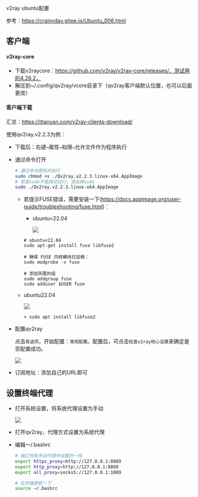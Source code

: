 v2ray ubuntu配置

参考：https://crainyday.gitee.io/Ubuntu_006.html

## 客户端

#### v2ray-core

- 下载v2raycore：https://github.com/v2ray/v2ray-core/releases/，测试用的4.28.2，
- 解压到~/.config/qv2ray/vcore目录下（qv2ray客户端默认位置，也可以后面更改）

#### 客户端下载

汇总：https://itlanyan.com/v2ray-clients-download/

使用qv2ray.v2.2.3为例：

- 下载后：右键`→`属性`→`权限`→`允许文件作为程序执行

- 通过命令打开

  ```bash
  # 通过命令提权并执行
  sudo chmod +x ./Qv2ray.v2.2.3.linux-x64.AppImage
  # 若是sudo不能成功运行，请去掉sudo
  sudo ./Qv2ray.v2.2.3.linux-x64.AppImage
  ```

  

  - 若提示FUSE错误，需要安装一下(https://docs.appimage.org/user-guide/troubleshooting/fuse.html)：

    - ubuntu<22.04

      ![](https://cdn.jsdelivr.net/gh/baoblei/imgs_md/20231208174650.png)

    ```shell
    # ubuntu<22.04
    sudo apt-get install fuse libfuse2
    
    # 确保 FUSE 内核模块已加载：
    sudo modprobe -v fuse
    
    # 添加所需的组
    sudo addgroup fuse
    sudo adduser $USER fuse
    
    ```

  - ubuntu22.04

    ![](https://cdn.jsdelivr.net/gh/baoblei/imgs_md/20231208174616.png)

    ```shell
    > sudo apt install libfuse2
    ```

    

- 配置qv2ray

  点击`首选项`，开始配置：`常规配置`。配置后，可点击`检查v2ray核心设置`来确定是否配置成功。

  ![](https://cdn.jsdelivr.net/gh/baoblei/imgs_md/20231208175347.png)

- 订阅地址：添加自己的URL即可

## 设置终端代理

- 打开系统设置，将系统代理设置为手动

  ![](https://cdn.jsdelivr.net/gh/baoblei/imgs_md/20231208184214.png)

- 打开qv2ray，代理方式设置为系统代理

- 编辑～/.bashrc

  ```bash
  # 端口号和手动代理中设置的一样
  export https_proxy=http://127.0.0.1:8889 
  export http_proxy=http://127.0.0.1:8889 
  export all_proxy=socks5://127.0.0.1:1089
  ```

  ```bash
  # 在终端更新一下
  source ~/.bashrc
  ```

  

​	